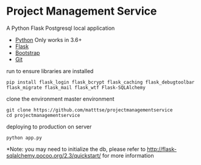 # Project Management Service

A Python Flask Postgresql local application

- [Python](https://www.python.org/downloads/) Only works in 3.6+
- [Flask](http://flask.pocoo.org/)
- [Bootstrap](https://getbootstrap.com/)
- [Git](https://gist.github.com/derhuerst/1b15ff4652a867391f03)

run to ensure libraries are installed
```
pip install flask_login flask_bcrypt flask_caching flask_debugtoolbar flask_migrate flask_mail flask_wtf Flask-SQLAlchemy

```

clone the environment master environment
```
git clone https://github.com/matttse/projectmanagementservice
cd projectmanagementservice
```

deploying to production on server
```
python app.py
```

*Note: you may need to initialize the db, please refer to http://flask-sqlalchemy.pocoo.org/2.3/quickstart/ for more information
